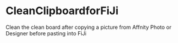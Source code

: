 # CleanClipboardforFiJi
Clean the clean board after copying a picture from Affnity Photo or Designer before pasting into FiJi

